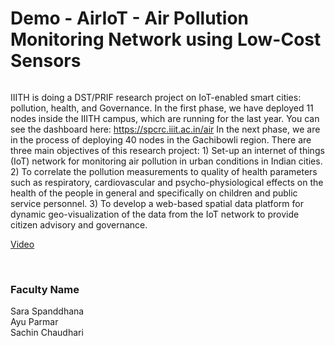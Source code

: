 # Demo - AirIoT - Air Pollution Monitoring Network using Low-Cost Sensors

![]()

IIITH is doing a DST/PRIF research project on IoT-enabled smart cities: pollution, health, and Governance. In the first phase, we have deployed 11 nodes inside the IIITH campus, which are running for the last year. You can see the dashboard here: https://spcrc.iiit.ac.in/air In the next phase, we are in the process of deploying 40 nodes in the Gachibowli region. There are three main objectives of this research project: 1) Set-up an internet of things (IoT) network for monitoring air pollution in urban conditions in Indian cities. 2) To correlate the pollution measurements to quality of health parameters such as respiratory, cardiovascular and psycho-physiological effects on the health of the people in general and specifically on children and public service personnel. 3) To develop a web-based spatial data platform for dynamic geo-visualization of the data from the IoT network to provide citizen advisory and governance.

[Video](https://youtu.be/1fcExLnkoPE)

<br>


### Faculty Name

Sara Spanddhana<br>
Ayu Parmar<br>
Sachin Chaudhari
